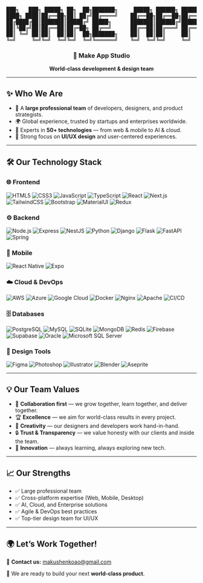 <div align="center">
  
<pre>
███╗   ███╗ █████╗ ██╗  ██╗███████╗     █████╗ ██████╗ ██████╗ 
████╗ ████║██╔══██╗██║ ██╔╝██╔════╝    ██╔══██╗██╔══██╗██╔══██╗
██╔████╔██║███████║█████╔╝ █████╗      ███████║██████╔╝██████╔╝
██║╚██╔╝██║██╔══██║██╔═██╗ ██╔══╝      ██╔══██║██╔═══╝ ██╔═══╝ 
██║ ╚═╝ ██║██║  ██║██║  ██╗███████╗    ██║  ██║██║     ██║     
╚═╝     ╚═╝╚═╝  ╚═╝╚═╝  ╚═╝╚══════╝    ╚═╝  ╚═╝╚═╝     ╚═╝   
</pre>

<h3>🚀 Make App Studio</h3>
<p><strong>World-class development & design team</strong></p>

</div>

---

## ✨ Who We Are
- 💼 A **large professional team** of developers, designers, and product strategists.  
- 🌍 Global experience, trusted by startups and enterprises worldwide.  
- 🧠 Experts in **50+ technologies** — from web & mobile to AI & cloud.  
- 🎨 Strong focus on **UI/UX design** and user-centered experiences.  

---

## 🛠 Our Technology Stack  

### 🌐 Frontend
![HTML5](https://img.shields.io/badge/-HTML5-E34F26?logo=html5&logoColor=white)
![CSS3](https://img.shields.io/badge/-CSS3-1572B6?logo=css3&logoColor=white)
![JavaScript](https://img.shields.io/badge/-JavaScript-F7DF1E?logo=javascript&logoColor=black)
![TypeScript](https://img.shields.io/badge/-TypeScript-3178C6?logo=typescript&logoColor=white)
![React](https://img.shields.io/badge/-React-61DAFB?logo=react&logoColor=black)
![Next.js](https://img.shields.io/badge/-Next.js-000000?logo=nextdotjs&logoColor=white)
![TailwindCSS](https://img.shields.io/badge/-TailwindCSS-38B2AC?logo=tailwind-css&logoColor=white)
![Bootstrap](https://img.shields.io/badge/-Bootstrap-7952B3?logo=bootstrap&logoColor=white)
![MaterialUI](https://img.shields.io/badge/-MUI-007FFF?logo=mui&logoColor=white)
![Redux](https://img.shields.io/badge/-Redux-764ABC?logo=redux&logoColor=white)

### ⚙️ Backend
![Node.js](https://img.shields.io/badge/-Node.js-339933?logo=node.js&logoColor=white)
![Express](https://img.shields.io/badge/-Express-000000?logo=express&logoColor=white)
![NestJS](https://img.shields.io/badge/-NestJS-E0234E?logo=nestjs&logoColor=white)
![Python](https://img.shields.io/badge/-Python-3776AB?logo=python&logoColor=white)
![Django](https://img.shields.io/badge/-Django-092E20?logo=django&logoColor=white)
![Flask](https://img.shields.io/badge/-Flask-000000?logo=flask&logoColor=white)
![FastAPI](https://img.shields.io/badge/-FastAPI-009688?logo=fastapi&logoColor=white)
![Spring](https://img.shields.io/badge/-Spring-6DB33F?logo=spring&logoColor=white)

### 📱 Mobile
![React Native](https://img.shields.io/badge/-React%20Native-61DAFB?logo=react&logoColor=black)
![Expo](https://img.shields.io/badge/-Expo-000020?logo=expo&logoColor=white)

### ☁️ Cloud & DevOps
![AWS](https://img.shields.io/badge/-AWS-232F3E?logo=amazonaws&logoColor=white)
![Azure](https://img.shields.io/badge/-Azure-0078D4?logo=microsoftazure&logoColor=white)
![Google Cloud](https://img.shields.io/badge/-GCP-4285F4?logo=googlecloud&logoColor=white)
![Docker](https://img.shields.io/badge/-Docker-2496ED?logo=docker&logoColor=white)
![Nginx](https://img.shields.io/badge/-Nginx-009639?logo=nginx&logoColor=white)
![Apache](https://img.shields.io/badge/-Apache-D22128?logo=apache&logoColor=white)
![CI/CD](https://img.shields.io/badge/-CI%2FCD-2088FF?logo=githubactions&logoColor=white)

### 🗄 Databases
![PostgreSQL](https://img.shields.io/badge/-PostgreSQL-4169E1?logo=postgresql&logoColor=white)
![MySQL](https://img.shields.io/badge/-MySQL-4479A1?logo=mysql&logoColor=white)
![SQLite](https://img.shields.io/badge/-SQLite-003B57?logo=sqlite&logoColor=white)
![MongoDB](https://img.shields.io/badge/-MongoDB-47A248?logo=mongodb&logoColor=white)
![Redis](https://img.shields.io/badge/-Redis-DC382D?logo=redis&logoColor=white)
![Firebase](https://img.shields.io/badge/-Firebase-FFCA28?logo=firebase&logoColor=black)
![Supabase](https://img.shields.io/badge/-Supabase-3ECF8E?logo=supabase&logoColor=black)
![Oracle](https://img.shields.io/badge/-Oracle-F80000?logo=oracle&logoColor=white)
![Microsoft SQL Server](https://img.shields.io/badge/-MSSQL-CC2927?logo=microsoftsqlserver&logoColor=white)

### 🎨 Design Tools
![Figma](https://img.shields.io/badge/-Figma-F24E1E?logo=figma&logoColor=white)
![Photoshop](https://img.shields.io/badge/-Photoshop-31A8FF?logo=adobephotoshop&logoColor=white)
![Illustrator](https://img.shields.io/badge/-Illustrator-FF9A00?logo=adobeillustrator&logoColor=white)
![Blender](https://img.shields.io/badge/-Blender-FF9A00?logo=blender&logoColor=white)
![Aseprite](https://img.shields.io/badge/-Aseprite-FF9A00?logo=aseprite&logoColor=white)

---

## 💡 Our Team Values
- 🤝 **Collaboration first** — we grow together, learn together, and deliver together.  
- 🏆 **Excellence** — we aim for world-class results in every project.  
- 🎨 **Creativity** — our designers and developers work hand-in-hand.  
- 🔒 **Trust & Transparency** — we value honesty with our clients and inside the team.  
- 🚀 **Innovation** — always learning, always exploring new tech.  

---

## 📈 Our Strengths
- ✅ Large professional team  
- ✅ Cross-platform expertise (Web, Mobile, Desktop)  
- ✅ AI, Cloud, and Enterprise solutions  
- ✅ Agile & DevOps best practices  
- ✅ Top-tier design team for UI/UX  

---

## 🌍 Let’s Work Together!
📨 **Contact us:** makushenkoao@gmail.com  

💼 We are ready to build your next **world-class product**.  
